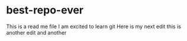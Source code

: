 # best-repo-ever
This is a read me file
I am excited to learn git
Here is my next edit 
this is another edit
and another